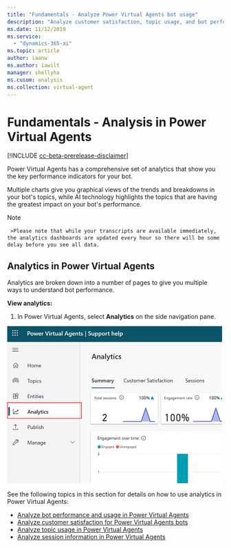 ```yaml
---
title: "Fundamentals - Analyze Power Virtual Agents bot usage"
description: "Analyze customer satisfaction, topic usage, and bot performance in Power Virtual Agents."
ms.date: 11/12/2019
ms.service:
  - "dynamics-365-ai"
ms.topic: article
author: iaanw
ms.author: iawilt
manager: shellyha
ms.cusom: analysis
ms.collection: virtual-agent
---
```


# Fundamentals - Analysis in Power Virtual Agents


[!INCLUDE [cc-beta-prerelease-disclaimer](includes/cc-beta-prerelease-disclaimer.md)]


Power Virtual Agents has a comprehensive set of analytics that show you the key performance indicators for your bot.

Multiple charts give you graphical views of the trends and breakdowns in your bot's topics, while AI technology highlights the topics that are having the greatest impact on your bot's performance.

>[!NOTE]
     >Please note that while your transcripts are available immediately, the analytics dashboards are updated every hour so there will be some delay before you see all data.

## Analytics in Power Virtual Agents

Analytics are broken down into a number of pages to give you multiple ways to understand bot performance.

**View analytics:**

1. In Power Virtual Agents, select **Analytics** on the side navigation pane.

![](media/analytics-open.png)


See the following topics in this section for details on how to use analytics in Power Virtual Agents:

- [Analyze bot performance and usage in Power Virtual Agents](analytics-summary.md)
- [Analyze customer satisfaction for Power Virtual Agents bots](analytics-CSAT.md)
- [Analyze topic usage in Power Virtual Agents](analytics-topic-details.md)
- [Analyze session information in Power Virtual Agents](analytics-sessions.md)
